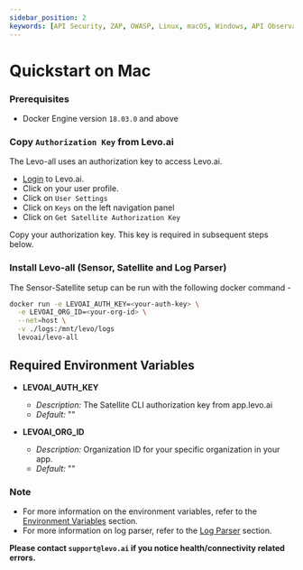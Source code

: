 ```yaml
---
sidebar_position: 2
keywords: [API Security, ZAP, OWASP, Linux, macOS, Windows, API Observability]
---
```


# Quickstart on Mac

### Prerequisites
- Docker Engine version `18.03.0` and above

### Copy `Authorization Key` from Levo.ai

The Levo-all uses an authorization key to access Levo.ai.

- [Login](https://app.levo.ai/login) to Levo.ai.
- Click on your user profile.
- Click on `User Settings`
- Click on `Keys` on the left navigation panel
- Click on `Get Satellite Authorization Key`

Copy your authorization key. This key is required in subsequent steps below.


### Install Levo-all (Sensor, Satellite and Log Parser)

The Sensor-Satellite setup can be run with the following docker command -

```bash
docker run -e LEVOAI_AUTH_KEY=<your-auth-key> \
  -e LEVOAI_ORG_ID=<your-org-id> \
  --net=host \
  -v ./logs:/mnt/levo/logs
  levoai/levo-all
```

## Required Environment Variables

- **LEVOAI_AUTH_KEY**
    - *Description:* The Satellite CLI authorization key from app.levo.ai
    - *Default:* ""

- **LEVOAI_ORG_ID**
    - *Description:* Organization ID for your specific organization in your app.
    - *Default:* ""

### Note
- For more information on the environment variables, refer to the [Environment Variables](/api-observability/install-guide/install-levo-for-macos#required-environment-variables) section.
- For more information on log parser, refer to the [Log Parser](/api-observability/install-guide/install-levo-for-macos#log-parser) section.


**Please contact `support@levo.ai` if you notice health/connectivity related errors.**
